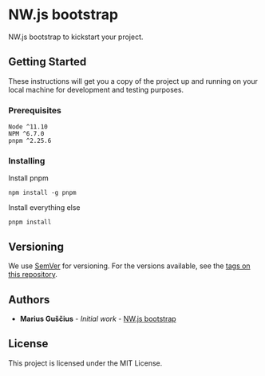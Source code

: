 # NW.js bootstrap

NW.js bootstrap to kickstart your project.

## Getting Started

These instructions will get you a copy of the project up and running on your local machine for development and testing purposes.

### Prerequisites

```
Node ^11.10
NPM ^6.7.0
pnpm ^2.25.6
```

### Installing

Install pnpm

```
npm install -g pnpm
```

Install everything else

```
pnpm install
```

## Versioning

We use [SemVer](http://semver.org/) for versioning. For the versions available, see the [tags on this repository](https://github.com/masterjg/nwjs-bootstrap/tags). 

## Authors

* **Marius Guščius** - *Initial work* - [NW.js bootstrap](https://github.com/masterjg/nwjs-bootstrap)

## License

This project is licensed under the MIT License.
